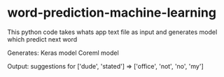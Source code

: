# word-prediction-machine-learning
This python code takes whats app text file as input and generates model which predict next word

Generates:
 Keras model 
 Coreml model

Output:
 suggestions for ['dude', 'stated'] => ['office', 'not', 'no', 'my']
